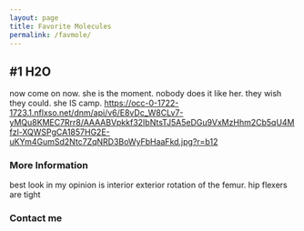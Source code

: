 ```yaml
---
layout: page
title: Favorite Molecules
permalink: /favmole/
---
```


## #1 H2O
now come on now. she is the moment. nobody does it like her. they wish they could. she IS camp.
https://occ-0-1722-1723.1.nflxso.net/dnm/api/v6/E8vDc_W8CLv7-yMQu8KMEC7Rrr8/AAAABVpkkf32IbNtsTJ5A5eDGu9VxMzHhm2Cb5qU4Mfzl-XQWSPgCA1857HG2E-uKYm4GumSd2Ntc7ZqNRD3BoWyFbHaaFkd.jpg?r=b12
### More Information

best look in my opinion is interior exterior rotation of the femur. hip flexers are tight
### Contact me

